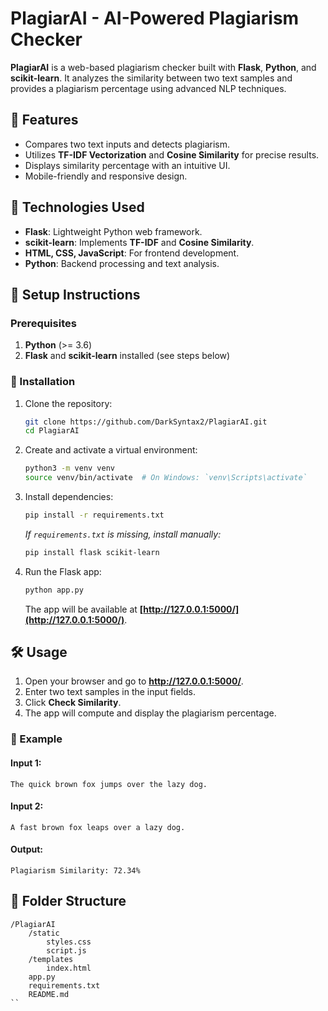 # PlagiarAI - AI-Powered Plagiarism Checker  

**PlagiarAI** is a web-based plagiarism checker built with **Flask**, **Python**, and **scikit-learn**. It analyzes the similarity between two text samples and provides a plagiarism percentage using advanced NLP techniques.  

## 🔹 Features  
- Compares two text inputs and detects plagiarism.  
- Utilizes **TF-IDF Vectorization** and **Cosine Similarity** for precise results.  
- Displays similarity percentage with an intuitive UI.  
- Mobile-friendly and responsive design.  

## 🔹 Technologies Used  
- **Flask**: Lightweight Python web framework.  
- **scikit-learn**: Implements **TF-IDF** and **Cosine Similarity**.  
- **HTML, CSS, JavaScript**: For frontend development.  
- **Python**: Backend processing and text analysis.  

## 🚀 Setup Instructions  

### Prerequisites  
1. **Python** (>= 3.6)  
2. **Flask** and **scikit-learn** installed (see steps below)  

### 🔧 Installation  

1. Clone the repository:  
   ```bash
   git clone https://github.com/DarkSyntax2/PlagiarAI.git
   cd PlagiarAI
   ```
2. Create and activate a virtual environment:  
   ```bash
   python3 -m venv venv
   source venv/bin/activate  # On Windows: `venv\Scripts\activate`
   ```
3. Install dependencies:  
   ```bash
   pip install -r requirements.txt
   ```  
   *If `requirements.txt` is missing, install manually:*  
   ```bash
   pip install flask scikit-learn
   ```

4. Run the Flask app:  
   ```bash
   python app.py
   ```  
   The app will be available at **[http://127.0.0.1:5000/](http://127.0.0.1:5000/)**.  

## 🛠 Usage  

1. Open your browser and go to **http://127.0.0.1:5000/**.  
2. Enter two text samples in the input fields.  
3. Click **Check Similarity**.  
4. The app will compute and display the plagiarism percentage.  

### 📌 Example  

#### **Input 1:**  
```
The quick brown fox jumps over the lazy dog.
```
#### **Input 2:**  
```
A fast brown fox leaps over a lazy dog.
```
#### **Output:**  
```
Plagiarism Similarity: 72.34%
```

## 📂 Folder Structure  

```
/PlagiarAI
    /static
        styles.css
        script.js
    /templates
        index.html
    app.py
    requirements.txt
    README.md
``
